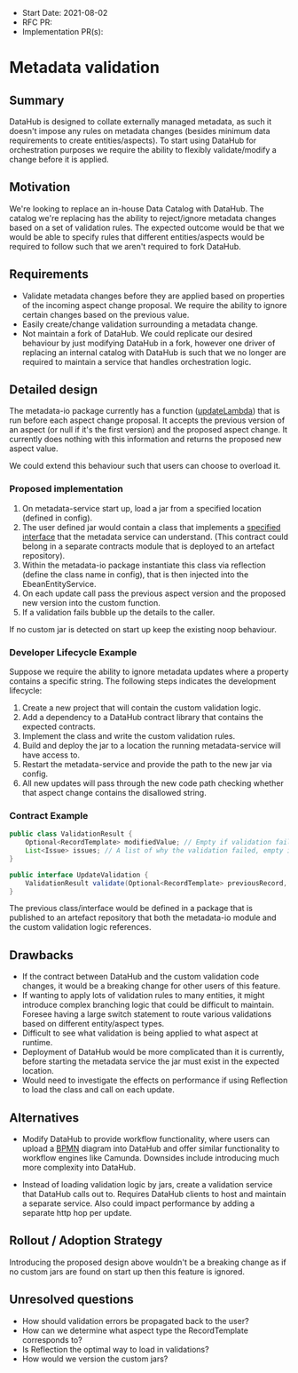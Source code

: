 - Start Date: 2021-08-02
- RFC PR:
- Implementation PR(s):

# Metadata validation

## Summary

DataHub is designed to collate externally managed metadata, as such it doesn't impose any rules on metadata changes
(besides minimum data requirements to create entities/aspects). To start using DataHub for orchestration purposes we
require the ability to flexibly validate/modify a change before it is applied.

## Motivation

We're looking to replace an in-house Data Catalog with DataHub. The catalog we're replacing has the ability to
reject/ignore metadata changes based on a set of validation rules. The expected outcome would be that we would be able
to specify rules that different entities/aspects would be required to follow such that we aren't required to fork
DataHub.

## Requirements

- Validate metadata changes before they are applied based on properties of the incoming aspect change proposal. We
  require the ability to ignore certain changes based on the previous value.
- Easily create/change validation surrounding a metadata change.
- Not maintain a fork of DataHub. We could replicate our desired behaviour by just modifying DataHub in a fork, however
  one driver of replacing an internal catalog with DataHub is such that we no longer are required to maintain a service
  that handles orchestration logic.

## Detailed design

The metadata-io package currently has a
function ([updateLambda](https://github.com/linkedin/datahub/blob/352a0abf8d7e4dd5d5664a8c7cdf3d77bf6f1c51/metadata-io/src/main/java/com/linkedin/metadata/entity/ebean/EbeanEntityService.java#L236))
that is run before each aspect change proposal. It accepts the previous version of an aspect (or null if it's the first
version) and the proposed aspect change. It currently does nothing with this information and returns the proposed new
aspect value.

We could extend this behaviour such that users can choose to overload it.

### Proposed implementation

1. On metadata-service start up, load a jar from a specified location (defined in config).
2. The user defined jar would contain a class that implements a [specified interface](#contract-example) that the
   metadata service can understand. (This contract could belong in a separate contracts module that is deployed to an
   artefact repository).
3. Within the metadata-io package instantiate this class via reflection (define the class name in config), that is then
   injected into the EbeanEntityService.
4. On each update call pass the previous aspect version and the proposed new version into the custom function.
5. If a validation fails bubble up the details to the caller.

If no custom jar is detected on start up keep the existing noop behaviour.

### Developer Lifecycle Example

Suppose we require the ability to ignore metadata updates where a property contains a specific string. The following
steps indicates the development lifecycle:

1. Create a new project that will contain the custom validation logic.
2. Add a dependency to a DataHub contract library that contains the expected contracts.
3. Implement the class and write the custom validation rules.
4. Build and deploy the jar to a location the running metadata-service will have access to.
5. Restart the metadata-service and provide the path to the new jar via config.
6. All new updates will pass through the new code path checking whether that aspect change contains the disallowed
   string.

### Contract Example

```java
public class ValidationResult {
    Optional<RecordTemplate> modifiedValue; // Empty if validation fails
    List<Issue> issues; // A list of why the validation failed, empty if success
}
```

```java
public interface UpdateValidation {
    ValidationResult validate(Optional<RecordTemplate> previousRecord, RecordTemplate newRecord);
}
```

The previous class/interface would be defined in a package that is published to an artefact repository that both the
metadata-io module and the custom validation logic references.

## Drawbacks

* If the contract between DataHub and the custom validation code changes, it would be a breaking change for other users
  of this feature.
* If wanting to apply lots of validation rules to many entities, it might introduce complex branching logic that could
  be difficult to maintain. Foresee having a large switch statement to route various validations based on different
  entity/aspect types.
* Difficult to see what validation is being applied to what aspect at runtime.
* Deployment of DataHub would be more complicated than it is currently, before starting the metadata service the jar
  must exist in the expected location.
* Would need to investigate the effects on performance if using Reflection to load the class and call on each update.

## Alternatives

* Modify DataHub to provide workflow functionality, where users can upload
  a [BPMN](https://en.wikipedia.org/wiki/Business_Process_Model_and_Notation) diagram into DataHub and offer similar
  functionality to workflow engines like Camunda. Downsides include introducing much more complexity into DataHub.

* Instead of loading validation logic by jars, create a validation service that DataHub calls out to. Requires DataHub
  clients to host and maintain a separate service. Also could impact performance by adding a separate http hop per
  update.

## Rollout / Adoption Strategy

Introducing the proposed design above wouldn't be a breaking change as if no custom jars are found on start up then this
feature is ignored.

## Unresolved questions

* How should validation errors be propagated back to the user?
* How can we determine what aspect type the RecordTemplate corresponds to?
* Is Reflection the optimal way to load in validations?
* How would we version the custom jars?